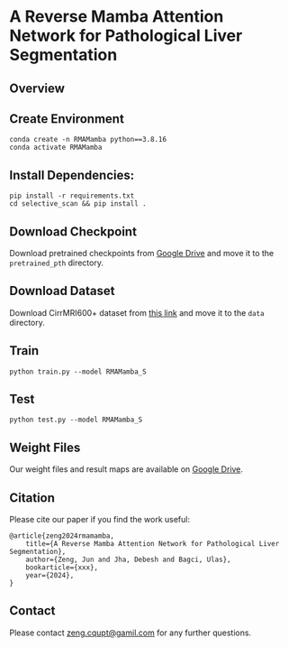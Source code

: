 # A Reverse Mamba Attention Network for Pathological Liver Segmentation

## Overview

## Create Environment
```
conda create -n RMAMamba python==3.8.16
conda activate RMAMamba
```

## Install Dependencies:
```    
pip install -r requirements.txt
cd selective_scan && pip install .
```

## Download Checkpoint 
Download pretrained checkpoints from [Google Drive](https://drive.google.com/drive/xxx) and move it to the `pretrained_pth` directory.

## Download Dataset
Download CirrMRI600+ dataset from [this link](https://osf.io/cuk24/) and move it to the `data` directory.

## Train
```
python train.py --model RMAMamba_S
```

## Test
```
python test.py --model RMAMamba_S
```

## Weight Files 
Our weight files and result maps are available on [Google Drive](https://drive.google.com/file/d/1rQw6EE2zUTstVxhXPk8FGLb3kFTHdDd2/view?usp=drive_link).


## Citation
Please cite our paper if you find the work useful:
```
@article{zeng2024rmamamba,
    title={A Reverse Mamba Attention Network for Pathological Liver Segmentation},
    author={Zeng, Jun and Jha, Debesh and Bagci, Ulas},
    bookarticle={xxx},
    year={2024},
}
```

## Contact

Please contact zeng.cqupt@gamil.com for any further questions.